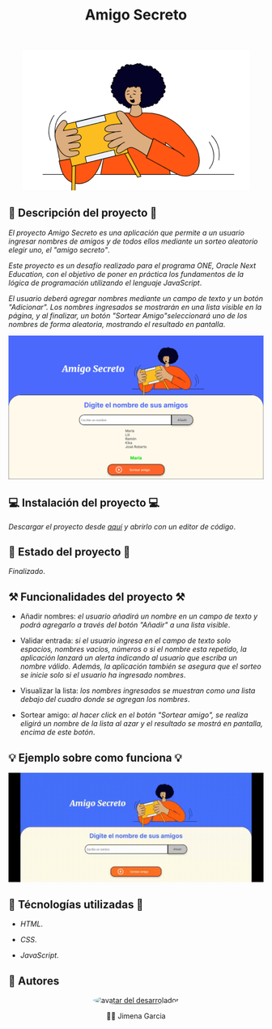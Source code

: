 <div align='center'>
    <h1 align='center' style="font-weight: bold;"> Amigo Secreto</h1>
    <br>
    <br>
    <img src='assets/amigo-secreto.png' alt='portada del juego'></img>
</div>

## 🛫 Descripción del proyecto 🛫

_El proyecto Amigo Secreto es una aplicación  que permite a un usuario ingresar nombres de amigos y de todos ellos mediante un sorteo aleatorio elegir uno,  el "amigo secreto"_.

_Este proyecto es un desafío realizado para el programa ONE, Oracle Next Education, con el objetivo de poner en práctica los fundamentos de la lógica de programación utilizando el lenguaje JavaScript_. 

_El usuario deberá agregar nombres mediante un campo de texto y un botón "Adicionar". Los nombres ingresados se mostrarán en una lista visible en la página, y al finalizar, un botón "Sortear Amigo"seleccionará uno de los nombres de forma aleatoria, mostrando el resultado en pantalla_.

<div align='center'>
    <img src='assets/print_amigo_secreto.png' alt='portada del juego'></img>

</div> 

## 💻 Instalación del proyecto 💻

_Descargar el proyecto desde <a href='https://github.com/JGarcia575/amigo-secreto/archive/refs/heads/main.zip'>aquí</a> y abrirlo con un editor de código_.

## 🚧 Estado del proyecto 🚧

_Finalizado_.

## ⚒️ Funcionalidades del proyecto ⚒️

- Añadir nombres: _el usuario añadirá un nombre en un campo de texto y podrá agregarlo a través del botón "Añadir" a una lista visible_.

- Validar entrada: _si el usuario ingresa en el campo de texto solo espacios, nombres vacíos, números o si el nombre esta repetido, la aplicación lanzará un alerta indicando al usuario que escriba un nombre válido. Además, la aplicación también se asegura que el sorteo se inicie solo si el usuario ha ingresado nombres_.

- Visualizar la lista: _los nombres ingresados se muestran como una lista debajo del cuadro donde se agregan los nombres_.

- Sortear amigo: _al hacer click en el botón "Sortear amigo", se realiza eligirá un nombre de la lista al azar y el resultado se mostrá en pantalla, encima de este botón_.

## 💡 Ejemplo sobre como funciona 💡
<div align='center'>
    <img src='assets/amigoSecreto.gif' alt='portada del juego'></img>
</div>

## 🔨 Técnologías utilizadas 🔨

- _HTML_.

- _CSS_.

- _JavaScript_.

## 👋 Autores

<div align='center'>
    <a href='https://github.com/JGarcia575' target='_black' > 
        <img src='https://avatars.githubusercontent.com/u/117136042?s=400&u=083db4dfa6af573f7b2be50d713b584ab6645c52&v=4" width=115><br><sub>The Lazy Cat</sub>' alt='avatar del desarrolador' height='150px' style="border-radius: 50%;"></img>
    </a>
    <p>👋👋 Jimena Garcia</p>   

</div> 













